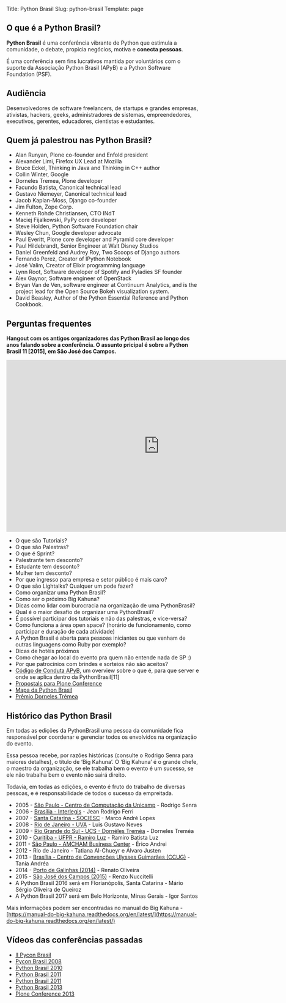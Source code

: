 Title: Python Brasil
Slug: python-brasil
Template: page

## O que é a Python Brasil?

**Python Brasil** é uma conferência vibrante de Python que estimula a comunidade, o debate, propicia negócios, motiva e **conecta pessoas**. 

É uma conferência sem fins lucrativos mantida por voluntários com o suporte da Associação Python Brasil (APyB) e a Python Software Foundation (PSF).

## Audiência

Desenvolvedores de software freelancers, de startups e grandes empresas, ativistas, hackers, geeks, administradores de sistemas, empreendedores, executivos, gerentes, educadores, cientistas e estudantes.

## Quem já palestrou nas Python Brasil?

- Alan Runyan, Plone co-founder and Enfold president 
- Alexander Limi, Firefox UX Lead at Mozilla 
- Bruce Eckel, Thinking in Java and Thinking in C++ author 
- Collin Winter, Google 
- Dorneles Tremea, Plone developer 
- Facundo Batista, Canonical technical lead 
- Gustavo Niemeyer, Canonical technical lead 
- Jacob Kaplan-Moss, Django co-founder 
- Jim Fulton, Zope Corp. 
- Kenneth Rohde Christiansen, CTO INdT 
- Maciej Fijalkowski, PyPy core developer 
- Steve Holden, Python Software Foundation chair 
- Wesley Chun, Google developer advocate 
- Paul Everitt, Plone core developer and Pyramid core developer 
- Paul Hildebrandt, Senior Engineer at Walt Disney Studios 
- Daniel Greenfeld and Audrey Roy, Two Scoops of Django authors 
- Fernando Perez, Creator of IPython Notebook
- José Valim, Creator of Elixir programming language
- Lynn Root, Software developer of Spotify and Pyladies SF founder
- Alex Gaynor, Software engineer of OpenStack
- Bryan Van de Ven, software engineer at Continuum Analytics, and is the project lead for the Open Source Bokeh visualization system.
- David Beasley, Author of the Python Essential Reference and Python Cookbook. 

## Perguntas frequentes

**Hangout com os antigos organizadores das Python Brasil ao longo dos anos falando sobre a conferência. O assunto pricipal é sobre a Python Brasil 11 [2015], em São José dos Campos.**

<iframe width="800" height="450" src="https://www.youtube.com/embed/YEWVyRF9zfw" frameborder="0" allowfullscreen></iframe>

- O que são Tutoriais?
- O que são Palestras?
- O que é Sprint?
- Palestrante tem desconto?
- Estudante tem desconto?
- Mulher tem desconto?
- Por que ingresso para empresa e setor público é mais caro?
- O que são Lightalks? Qualquer um pode fazer?
- Como organizar uma Python Brasil?
- Como ser o próximo Big Kahuna?
- Dicas como lidar com burocracia na organização de uma PythonBrasil?
- Qual é o maior desafio de organizar uma PythonBrasil?
- É possível participar dos tutoriais e não das palestras, e vice-versa?
- Como funciona a área open space? (horário de funcionamento, como participar e duração de cada atividade)
- A Python Brasil é aberta para pessoas iniciantes ou que venham de outras linguagens como Ruby por exemplo?
- Dicas de hotéis próximos
- Como chegar ao local do evento pra quem não entende nada de SP :)
- Por que patrocínios com brindes e sorteios não são aceitos?
- [Código de Conduta APyB](https://github.com/pythonbrasil/codigo-de-conduta), um overview sobre o que é, para que server e onde se aplica dentro da PythonBrasil[11]
- [Propostals para Plone Conference](https://plone.org/events/conferences/plone-conference-2016/2016-call-for-proposals)
- [Mapa da Python Brasil](https://mapa-pybr11.herokuapp.com/)
- [Prêmio Dorneles Trémea](https://www.youtube.com/watch?v=SlmB-g7uJdo)

## Histórico das Python Brasil

Em todas as edições da PythonBrasil uma pessoa da comunidade fica responsável por coordenar e gerenciar todos os envolvidos na organização do evento.

Essa pessoa recebe, por razões históricas (consulte o Rodrigo Senra para maiores detalhes), o título de ‘Big Kahuna’. O ‘Big Kahuna’ é o grande chefe, o maestro da organização, se ele trabalha bem o evento é um sucesso, se ele não trabalha bem o evento não sairá direito.

Todavia, em todas as edições, o evento é fruto do trabalho de diversas pessoas, e é responsabilidade de todos o sucesso da empreitada.

- 2005 - [São Paulo - Centro de Computação da Unicamp](https://manual-do-big-kahuna.readthedocs.org/en/latest/historia/pyconbrasil.html) - Rodrigo Senra
- 2006 - [Brasília - Interlegis](https://manual-do-big-kahuna.readthedocs.org/en/latest/historia/pyconbrasil2.html) - Jean Rodrigo Ferri
- 2007 - [Santa Catarina - SOCIESC](https://manual-do-big-kahuna.readthedocs.org/en/latest/historia/pyconbrasil3.html) - Marco André Lopes
- 2008 - [Rio de Janeiro - UVA](https://manual-do-big-kahuna.readthedocs.org/en/latest/historia/pyconbrasil2008.html) - Luis Gustavo Neves
- 2009 - [Rio Grande do Sul - UCS - Dornéles Treméa](https://manual-do-big-kahuna.readthedocs.org/en/latest/historia/pythonbrasil5.html) - Dorneles Treméa
- 2010 - [Curitiba - UFPR - Ramiro Luz](https://manual-do-big-kahuna.readthedocs.org/en/latest/historia/pythonbrasil6.html) - Ramiro Batista Luz
- 2011 - [São Paulo - AMCHAM Business Center](https://manual-do-big-kahuna.readthedocs.org/en/latest/historia/pythonbrasil7.html) - Érico Andrei
- 2012 - Rio de Janeiro - Tatiana Al-Chueyr e Álvaro Justen
- 2013 - [Brasília - Centro de Convenções Ulysses Guimarães (CCUG)](https://manual-do-big-kahuna.readthedocs.org/en/latest/historia/pythonbrasil9.html) - Tania Andréa
- 2014 - [Porto de Galinhas (2014)](http://2014.pythonbrasil.org.br/) - Renato Oliveira
- 2015 - [São José dos Campos (2015)](http://pythonbrasil.github.io/pythonbrasil11-site/) - Renzo Nuccitelli
- A Python Brasil 2016 será em Florianópolis, Santa Catarina - Mário Sérgio Oliveira de Queiroz
- A Python Brasil 2017 será em Belo Horizonte, Minas Gerais - Igor Santos

Mais informações podem ser encontradas no manual do Big Kahuna - [https://manual-do-big-kahuna.readthedocs.org/en/latest/](https://manual-do-big-kahuna.readthedocs.org/en/latest/)

## Vídeos das conferências passadas

- [II Pycon Brasil](https://www.youtube.com/user/ericoandrei/videos)
- [Pycon Brasil 2008](https://www.youtube.com/user/opobre/videos)
- [Python Brasil 2010](https://www.youtube.com/watch?v=iuKjxeHLVOU&list=PLqjh1U8eZaP5Qd-IXAxhSXoO6MXZjfP_b)
- [Python Brasil 2011](https://www.youtube.com/watch?v=kMwZpxm_Pac&list=PLqjh1U8eZaP4GVDc2sB-nbZdim13rUU74)
- [Python Brasil 2011](https://www.youtube.com/watch?v=oj3l-VuIIVw&list=PLF6D4A34C424514D3)
- [Python Brasil 2013](https://www.youtube.com/watch?v=FnZTQGKG7dA&list=PLqjh1U8eZaP6TM0tCdLVeiB0LTBkaEBai)
- [Plone Conference 2013](https://www.youtube.com/watch?v=4x_vjgKPyhA&list=PLqjh1U8eZaP4QiTZlx4XFKIannYcMr_am)
